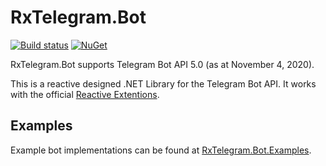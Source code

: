 # RxTelegram.Bot

[![Build status](https://ci.appveyor.com/api/projects/status/trf106rk4e9oi5th?svg=true)](https://ci.appveyor.com/project/RxTelegram/rxtelegram-bot)
[![NuGet](http://img.shields.io/nuget/v/RxTelegram.Bot.svg)](https://www.nuget.org/packages/RxTelegram.Bot/)

RxTelegram.Bot supports Telegram Bot API 5.0 (as at November 4, 2020).

This is a reactive designed .NET Library for the Telegram Bot API. It works with the official [Reactive Extentions](https://github.com/dotnet/reactive).

## Examples
Example bot implementations can be found at [RxTelegram.Bot.Examples](https://github.com/RxTelegram/RxTelegram.Bot.Examples).
